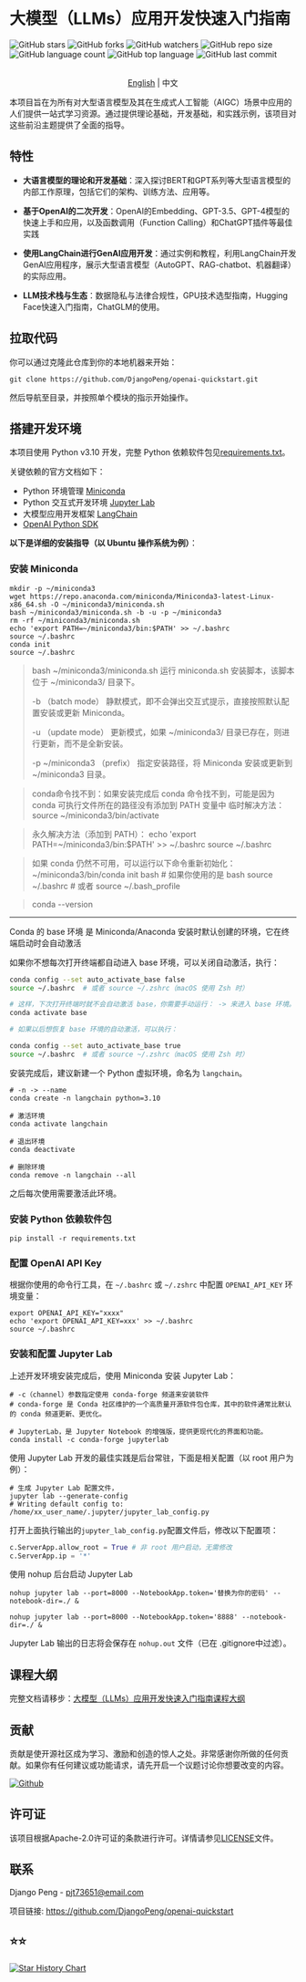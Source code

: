 # 大模型（LLMs）应用开发快速入门指南

![GitHub stars](https://img.shields.io/github/stars/DjangoPeng/openai-quickstart?style=social)
![GitHub forks](https://img.shields.io/github/forks/DjangoPeng/openai-quickstart?style=social)
![GitHub watchers](https://img.shields.io/github/watchers/DjangoPeng/openai-quickstart?style=social)
![GitHub repo size](https://img.shields.io/github/repo-size/DjangoPeng/openai-quickstart)
![GitHub language count](https://img.shields.io/github/languages/count/DjangoPeng/openai-quickstart)
![GitHub top language](https://img.shields.io/github/languages/top/DjangoPeng/openai-quickstart)
![GitHub last commit](https://img.shields.io/github/last-commit/DjangoPeng/openai-quickstart?color=red)

<p align="center">
    <br> <a href="README-en.md">English</a> | 中文
</p>


本项目旨在为所有对大型语言模型及其在生成式人工智能（AIGC）场景中应用的人们提供一站式学习资源。通过提供理论基础，开发基础，和实践示例，该项目对这些前沿主题提供了全面的指导。

## 特性

- **大语言模型的理论和开发基础**：深入探讨BERT和GPT系列等大型语言模型的内部工作原理，包括它们的架构、训练方法、应用等。

- **基于OpenAI的二次开发**：OpenAI的Embedding、GPT-3.5、GPT-4模型的快速上手和应用，以及函数调用（Function Calling）和ChatGPT插件等最佳实践

- **使用LangChain进行GenAI应用开发**：通过实例和教程，利用LangChain开发GenAI应用程序，展示大型语言模型（AutoGPT、RAG-chatbot、机器翻译）的实际应用。

- **LLM技术栈与生态**：数据隐私与法律合规性，GPU技术选型指南，Hugging Face快速入门指南，ChatGLM的使用。

## 拉取代码

你可以通过克隆此仓库到你的本地机器来开始：

```shell
git clone https://github.com/DjangoPeng/openai-quickstart.git
```

然后导航至目录，并按照单个模块的指示开始操作。

## 搭建开发环境

本项目使用 Python v3.10 开发，完整 Python 依赖软件包见[requirements.txt](requirements.txt)。

关键依赖的官方文档如下：

- Python 环境管理 [Miniconda](https://docs.conda.io/projects/miniconda/en/latest/)
- Python 交互式开发环境 [Jupyter Lab](https://jupyterlab.readthedocs.io/en/stable/getting_started/installation.html)
- 大模型应用开发框架 [LangChain](https://python.langchain.com/docs/get_started/installation)
- [OpenAI Python SDK ](https://github.com/openai/openai-python?tab=readme-ov-file#installation) 


**以下是详细的安装指导（以 Ubuntu 操作系统为例）**：

### 安装 Miniconda

```shell
mkdir -p ~/miniconda3
wget https://repo.anaconda.com/miniconda/Miniconda3-latest-Linux-x86_64.sh -O ~/miniconda3/miniconda.sh
bash ~/miniconda3/miniconda.sh -b -u -p ~/miniconda3
rm -rf ~/miniconda3/miniconda.sh
echo 'export PATH=~/miniconda3/bin:$PATH' >> ~/.bashrc
source ~/.bashrc
conda init
source ~/.bashrc
```
> bash ~/miniconda3/miniconda.sh
> 运行 miniconda.sh 安装脚本，该脚本位于 ~/miniconda3/ 目录下。
> 
> -b （batch mode）
> 静默模式，即不会弹出交互式提示，直接按照默认配置安装或更新 Miniconda。
>
> -u （update mode）
> 更新模式，如果 ~/miniconda3/ 目录已存在，则进行更新，而不是全新安装。
> 
> -p ~/miniconda3 （prefix）
> 指定安装路径，将 Miniconda 安装或更新到 ~/miniconda3 目录。

> conda命令找不到：如果安装完成后 conda 命令找不到，可能是因为 conda 可执行文件所在的路径没有添加到 PATH 变量中
> 临时解决方法：source ~/miniconda3/bin/activate

> 永久解决方法（添加到 PATH）：
> echo 'export PATH=~/miniconda3/bin:$PATH' >> ~/.bashrc
> source ~/.bashrc

> 如果 conda 仍然不可用，可以运行以下命令重新初始化：
> ~/miniconda3/bin/conda init bash  # 如果你使用的是 bash
> source ~/.bashrc  # 或者 source ~/.bash_profile

> conda --version
---

Conda 的 base 环境 是 Miniconda/Anaconda 安装时默认创建的环境，它在终端启动时会自动激活

如果你不想每次打开终端都自动进入 base 环境，可以关闭自动激活，执行：

```bash
conda config --set auto_activate_base false
source ~/.bashrc  # 或者 source ~/.zshrc（macOS 使用 Zsh 时）

# 这样，下次打开终端时就不会自动激活 base，你需要手动运行： -> 来进入 base 环境。
conda activate base

# 如果以后想恢复 base 环境的自动激活，可以执行：

conda config --set auto_activate_base true
source ~/.bashrc  # 或者 source ~/.zshrc（macOS 使用 Zsh 时）
```

安装完成后，建议新建一个 Python 虚拟环境，命名为 `langchain`。

```shell
# -n -> --name
conda create -n langchain python=3.10

# 激活环境
conda activate langchain 

# 退出环境
conda deactivate

# 删除环境
conda remove -n langchain --all
```

之后每次使用需要激活此环境。


### 安装 Python 依赖软件包

```shell
pip install -r requirements.txt
```

### 配置 OpenAI API Key

根据你使用的命令行工具，在 `~/.bashrc` 或 `~/.zshrc` 中配置 `OPENAI_API_KEY` 环境变量：

```shell
export OPENAI_API_KEY="xxxx"
echo 'export OPENAI_API_KEY=xxx' >> ~/.bashrc
source ~/.bashrc
```

### 安装和配置 Jupyter Lab

上述开发环境安装完成后，使用 Miniconda 安装 Jupyter Lab：

```shell
# -c（channel）参数指定使用 conda-forge 频道来安装软件
# conda-forge 是 Conda 社区维护的一个高质量开源软件包仓库，其中的软件通常比默认的 conda 频道更新、更优化。

# JupyterLab，是 Jupyter Notebook 的增强版，提供更现代化的界面和功能。
conda install -c conda-forge jupyterlab
```

使用 Jupyter Lab 开发的最佳实践是后台常驻，下面是相关配置（以 root 用户为例）：

```shell
# 生成 Jupyter Lab 配置文件，
jupyter lab --generate-config
# Writing default config to: /home/xx_user_name/.jupyter/jupyter_lab_config.py
```

打开上面执行输出的`jupyter_lab_config.py`配置文件后，修改以下配置项：

```python
c.ServerApp.allow_root = True # 非 root 用户启动，无需修改
c.ServerApp.ip = '*'
```

使用 nohup 后台启动 Jupyter Lab
```shell
nohup jupyter lab --port=8000 --NotebookApp.token='替换为你的密码' --notebook-dir=./ &

nohup jupyter lab --port=8000 --NotebookApp.token='8888' --notebook-dir=./ &
```

Jupyter Lab 输出的日志将会保存在 `nohup.out` 文件（已在 .gitignore中过滤）。


## 课程大纲

完整文档请移步：[大模型（LLMs）应用开发快速入门指南课程大纲](docs/schedule.md#课程表)


## 贡献

贡献是使开源社区成为学习、激励和创造的惊人之处。非常感谢你所做的任何贡献。如果你有任何建议或功能请求，请先开启一个议题讨论你想要改变的内容。

<a href='https://github.com/repo-reviews/repo-reviews.github.io/blob/main/create.md' target="_blank"><img alt='Github' src='https://img.shields.io/badge/review_me-100000?style=flat&logo=Github&logoColor=white&labelColor=888888&color=555555'/></a>

## 许可证

该项目根据Apache-2.0许可证的条款进行许可。详情请参见[LICENSE](LICENSE)文件。

## 联系

Django Peng - pjt73651@email.com

项目链接: https://github.com/DjangoPeng/openai-quickstart

## ⭐️⭐️

<a href="https://star-history.com/#DjangoPeng/openai-quickstart&Date">
  <picture>
    <source media="(prefers-color-scheme: dark)" srcset="https://api.star-history.com/svg?repos=DjangoPeng/openai-quickstart&type=Date&theme=dark" />
    <source media="(prefers-color-scheme: light)" srcset="https://api.star-history.com/svg?repos=DjangoPeng/openai-quickstart&type=Date" />
    <img alt="Star History Chart" src="https://api.star-history.com/svg?repos=DjangoPeng/openai-quickstart&type=Date" />
  </picture>
</a>
